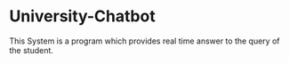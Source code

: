 # University-Chatbot
This System is a program which provides real time answer to the query of the student. 
